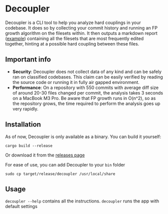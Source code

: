 # Decoupler

Decoupler is a CLI tool to help you analyze hard couplings in your codebase. It does so by collecting your commit history and running an FP growth algorithm on the filesets within.
It then outputs a markdown report ([example](example_output.md)) containing all the filesets that are most frequently edited together, hinting at a possible hard coupling between these files. <br/>

## Important info 

* **Security**: Decoupler does not collect data of any kind and can be safely ran on classified codebases. This claim can be easily verified by reading the source code or running it in fully air gapped environment. <br/>
* **Performance**: On a repository with 550 commits with average diff size of around 20-30 files changed per commit, the analysis takes 3 seconds on a MacBook M3 Pro. Be aware that FP growth runs in O(n^2), so as the repository grows, the time required to perform the analysis goes up very rapidly.

## Installation

As of now, Decoupler is only available as a binary. You can build it yourself: <br/>

``cargo build --release``

Or download it from the [releases page](https://github.com/oliver-dzedou/decoupler/releases)

For ease of use, you can add Decoupler to your ``bin`` folder

``sudo cp target/release/decoupler /usr/local/share`` 

## Usage

``decoupler --help`` contains all the instructions. ``decoupler`` runs the app with default settings 

